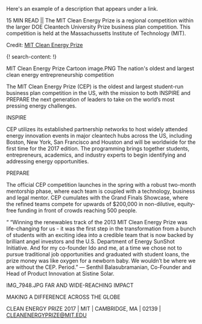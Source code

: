 Here's an example of a description that appears under a link.

15 MIN READ || The MIT Clean Energy Prize is a regional competition within the larger DOE Cleantech University Prize business plan competition. This competition is held at the Massachussetts Institute of Technology (MIT).

Credit: [MIT Clean Energy Prize](http://cep.mit.edu/)

{! search-content: !}


MIT Clean Energy Prize
Cartoon image.PNG
The nation's oldest and largest clean energy entrepreneurship competition

The MIT Clean Energy Prize (CEP) is the oldest and largest student-run business plan competition in the US, with the mission to both INSPIRE and PREPARE the next generation of leaders to take on the world’s most pressing energy challenges.



INSPIRE

CEP utilizes its established partnership networks to host widely attended energy innovation events in major cleantech hubs across the US, including Boston, New York, San Francisco and Houston and will be worldwide for the first time for the 2017 edition. The programming brings together students, entrepreneurs, academics, and industry experts to begin identifying and addressing energy opportunities.

 

PREPARE

The official CEP competition launches in the spring with a robust two-month mentorship phase, where each team is coupled with a technology, business and legal mentor. CEP cumulates with the Grand Finals Showcase, where the refined teams compete for upwards of $200,000 in non-dilutive, equity-free funding in front of crowds reaching 500 people. 

“
“Winning the renewables track of the 2013 MIT Clean Energy Prize was life-changing for us - it was the first step in the transformation from a bunch of students with an exciting idea into a credible team that is now backed by brilliant angel investors and the U.S. Department of Energy SunShot Initiative. And for my co-founder Ido and me, at a time we chose not to pursue traditional job opportunities and graduated with student loans, the prize money was like oxygen for a newborn baby. We wouldn’t be where we are without the CEP. Period.”
— Senthil Balasubramanian, Co-Founder and Head of Product Innovation at Sistine Solar.


IMG_7948.JPG
FAR AND WIDE-REACHING IMPACT

MAKING A DIFFERENCE ACROSS THE GLOBE

CLEAN ENERGY PRIZE 2017 | MIT | CAMBRIDGE, MA | 02139 | CLEANENERGYPRIZE@MIT.EDU
